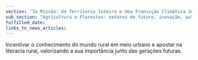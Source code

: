 ```yaml
---
section: '3a Missão: Um Território Inteiro e Uma Transição Climática Justa'
sub_section: "Agricultura e Florestas: setores de futuro, inovação, autonomia e investimento"
fulfilled_date:
links_to_news_articles:
---
```


Incentivar o conhecimento do mundo rural em meio urbano e apostar na literacia rural, valorizando a sua importância junto das gerações futuras.